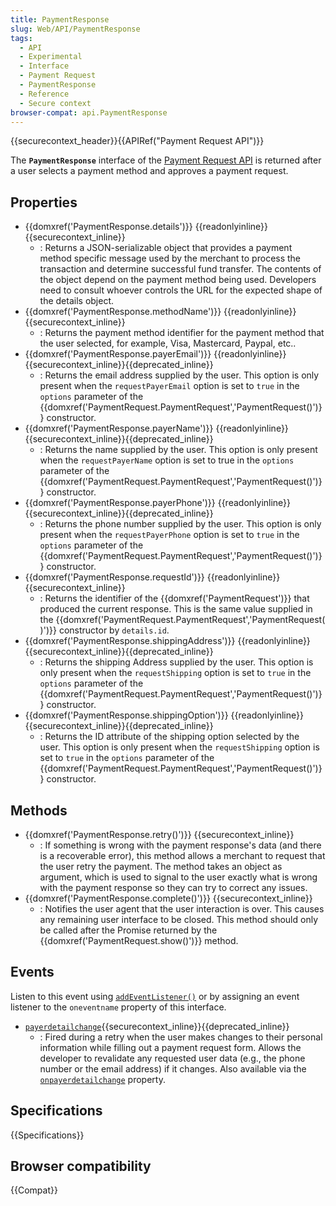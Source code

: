 ```yaml
---
title: PaymentResponse
slug: Web/API/PaymentResponse
tags:
  - API
  - Experimental
  - Interface
  - Payment Request
  - PaymentResponse
  - Reference
  - Secure context
browser-compat: api.PaymentResponse
---
```

{{securecontext_header}}{{APIRef("Payment Request API")}}

The **`PaymentResponse`** interface of the [Payment Request API](/en-US/docs/Web/API/Payment_Request_API) is returned after a user selects a payment method and approves a payment request.

## Properties

- {{domxref('PaymentResponse.details')}} {{readonlyinline}} {{securecontext_inline}}
  - : Returns a JSON-serializable object that provides a payment method specific message used by the merchant to process the transaction and determine successful fund transfer. The contents of the object depend on the payment method being used. Developers need to consult whoever controls the URL for the expected shape of the details object.
- {{domxref('PaymentResponse.methodName')}} {{readonlyinline}} {{securecontext_inline}}
  - : Returns the payment method identifier for the payment method that the user selected, for example, Visa, Mastercard, Paypal, etc..
- {{domxref('PaymentResponse.payerEmail')}} {{readonlyinline}} {{securecontext_inline}}{{deprecated_inline}}
  - : Returns the email address supplied by the user. This option is only present when the `requestPayerEmail` option is set to `true` in the `options` parameter of the {{domxref('PaymentRequest.PaymentRequest','PaymentRequest()')}} constructor.
- {{domxref('PaymentResponse.payerName')}} {{readonlyinline}} {{securecontext_inline}}{{deprecated_inline}}
  - : Returns the name supplied by the user. This option is only present when the `requestPayerName` option is set to true in the `options` parameter of the {{domxref('PaymentRequest.PaymentRequest','PaymentRequest()')}} constructor.
- {{domxref('PaymentResponse.payerPhone')}} {{readonlyinline}} {{securecontext_inline}}{{deprecated_inline}}
  - : Returns the phone number supplied by the user. This option is only present when the `requestPayerPhone` option is set to `true` in the `options` parameter of the {{domxref('PaymentRequest.PaymentRequest','PaymentRequest()')}} constructor.
- {{domxref('PaymentResponse.requestId')}} {{readonlyinline}} {{securecontext_inline}}
  - : Returns the identifier of the {{domxref('PaymentRequest')}} that produced the current response. This is the same value supplied in the {{domxref('PaymentRequest.PaymentRequest','PaymentRequest()')}} constructor by `details.id`.
- {{domxref('PaymentResponse.shippingAddress')}} {{readonlyinline}} {{securecontext_inline}}{{deprecated_inline}}
  - : Returns the shipping Address supplied by the user. This option is only present when the `requestShipping` option is set to `true` in the `options` parameter of the {{domxref('PaymentRequest.PaymentRequest','PaymentRequest()')}} constructor.
- {{domxref('PaymentResponse.shippingOption')}} {{readonlyinline}} {{securecontext_inline}}{{deprecated_inline}}
  - : Returns the ID attribute of the shipping option selected by the user. This option is only present when the `requestShipping` option is set to `true` in the `options` parameter of the {{domxref('PaymentRequest.PaymentRequest','PaymentRequest()')}} constructor.

## Methods

- {{domxref('PaymentResponse.retry()')}} {{securecontext_inline}}
  - : If something is wrong with the payment response's data (and there is a recoverable error), this method allows a merchant to request that the user retry the payment. The method takes an object as argument, which is used to signal to the user exactly what is wrong with the payment response so they can try to correct any issues.
- {{domxref('PaymentResponse.complete()')}} {{securecontext_inline}}
  - : Notifies the user agent that the user interaction is over. This causes any remaining user interface to be closed. This method should only be called after the Promise returned by the {{domxref('PaymentRequest.show()')}} method.

## Events

Listen to this event using [`addEventListener()`](/en-US/docs/Web/API/EventTarget/addEventListener) or by assigning an event listener to the `oneventname` property of this interface.

- [`payerdetailchange`](/en-US/docs/Web/API/PaymentResponse/payerdetailchange_event){{securecontext_inline}}{{deprecated_inline}}
  - : Fired during a retry when the user makes changes to their personal information while filling out a payment request form. Allows the developer to revalidate any requested user data (e.g., the phone number or the email address) if it changes.
    Also available via the [`onpayerdetailchange`](/en-US/docs/Web/API/PaymentResponse/onpayerdetailchange) property.

## Specifications

{{Specifications}}

## Browser compatibility

{{Compat}}

